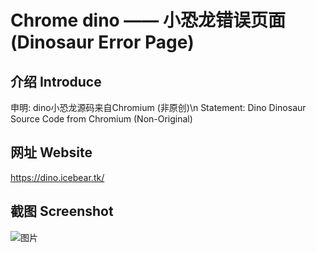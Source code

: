 # Chrome dino —— 小恐龙错误页面 (Dinosaur Error Page)

## 介绍 Introduce
申明: dino小恐龙源码来自Chromium (非原创)\n
Statement: Dino Dinosaur Source Code from Chromium (Non-Original)

## 网址 Website
https://dino.icebear.tk/

## 截图 Screenshot
![图片](https://user-images.githubusercontent.com/93495737/148634980-d5e399a6-2076-4281-b37f-9cf35f79e7e3.png)
